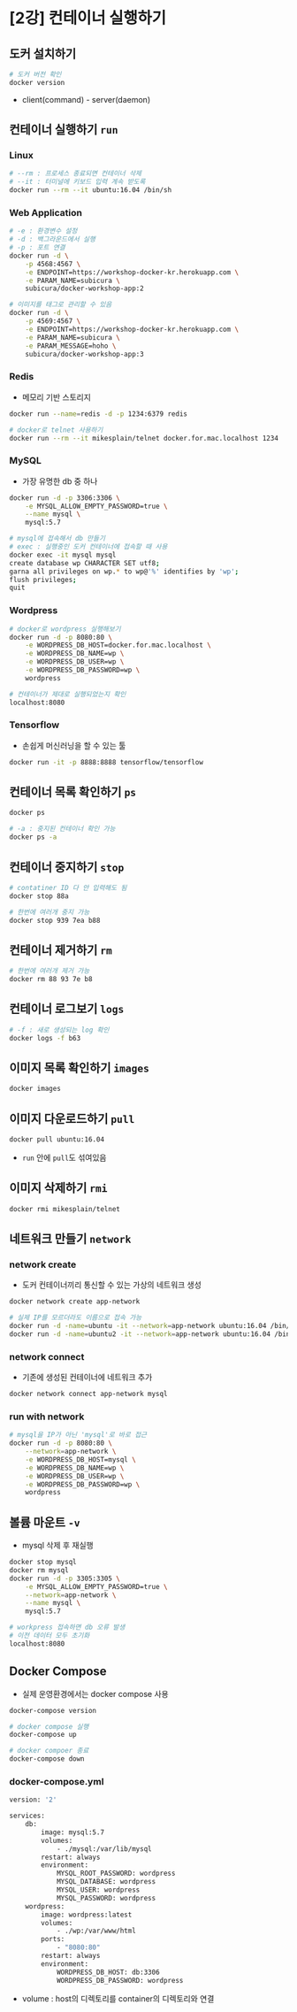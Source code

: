 # [2강] 컨테이너 실행하기

## 도커 설치하기

```bash
# 도커 버전 확인
docker version
```

- client(command) - server(daemon)

## 컨테이너 실행하기 `run`

### Linux

```bash
# --rm : 프로세스 종료되면 컨테이너 삭제
# --it : 터미널에 키보드 입력 계속 받도록
docker run --rm --it ubuntu:16.04 /bin/sh
```

### Web Application

```bash
# -e : 환경변수 설정
# -d : 백그라운드에서 실행
# -p : 포트 연결
docker run -d \
	-p 4568:4567 \
	-e ENDPOINT=https://workshop-docker-kr.herokuapp.com \
	-e PARAM_NAME=subicura \
	subicura/docker-workshop-app:2
```

```bash
# 이미지를 태그로 관리할 수 있음
docker run -d \
	-p 4569:4567 \
	-e ENDPOINT=https://workshop-docker-kr.herokuapp.com \
	-e PARAM_NAME=subicura \
	-e PARAM_MESSAGE=hoho \
	subicura/docker-workshop-app:3
```

### Redis

- 메모리 기반 스토리지

```bash
docker run --name=redis -d -p 1234:6379 redis

# docker로 telnet 사용하기
docker run --rm --it mikesplain/telnet docker.for.mac.localhost 1234
```

### MySQL

- 가장 유명한 db 중 하나

```bash
docker run -d -p 3306:3306 \
	-e MYSQL_ALLOW_EMPTY_PASSWORD=true \
	--name mysql \
	mysql:5.7

# mysql에 접속해서 db 만들기
# exec : 실행중인 도커 컨테이너에 접속할 때 사용
docker exec -it mysql mysql
create database wp CHARACTER SET utf8;
garna all privileges on wp.* to wp@'%' identifies by 'wp';
flush privileges;
quit
```

### Wordpress

```bash
# docker로 wordpress 실행해보기
docker run -d -p 8080:80 \
	-e WORDPRESS_DB_HOST=docker.for.mac.localhost \
	-e WORDPRESS_DB_NAME=wp \
	-e WORDPRESS_DB_USER=wp \
	-e WORDPRESS_DB_PASSWORD=wp \
	wordpress

# 컨테이너가 제대로 실행되었는지 확인
localhost:8080
```

### Tensorflow

- 손쉽게 머신러닝을 할 수 있는 툴

```bash
docker run -it -p 8888:8888 tensorflow/tensorflow
```

## 컨테이너 목록 확인하기 `ps`

```bash
docker ps

# -a : 중지된 컨테이너 확인 가능
docker ps -a
```

## 컨테이너 중지하기 `stop`

```bash
# contatiner ID 다 안 입력해도 됨
docker stop 88a

# 한번에 여러개 중지 가능
docker stop 939 7ea b88
```

## 컨테이너 제거하기 `rm`

```bash
# 한번에 여러개 제거 가능
docker rm 88 93 7e b8
```

## 컨테이너 로그보기 `logs`

```bash
# -f : 새로 생성되는 log 확인
docker logs -f b63
```

## 이미지 목록 확인하기 `images`

```bash
docker images
```

## 이미지 다운로드하기 `pull`

```bash
docker pull ubuntu:16.04
```

- `run` 안에 `pull`도 섞여있음

## 이미지 삭제하기 `rmi`

```bash
docker rmi mikesplain/telnet
```

## 네트워크 만들기 `network`

### network create

- 도커 컨테이너끼리 통신할 수 있는 가상의 네트워크 생성

```bash
docker network create app-network

# 실제 IP를 모르더라도 이름으로 접속 가능
docker run -d -name=ubuntu -it --network=app-network ubuntu:16.04 /bin/sh
docker run -d -name=ubuntu2 -it --network=app-network ubuntu:16.04 /bin/sh
```

### network connect

- 기존에 생성된 컨테이너에 네트워크 추가

```bash
docker network connect app-network mysql
```

### run with network

```bash
# mysql을 IP가 아닌 'mysql'로 바로 접근
docker run -d -p 8080:80 \
	--network=app-network \
	-e WORDPRESS_DB_HOST=mysql \
	-e WORDPRESS_DB_NAME=wp \
	-e WORDPRESS_DB_USER=wp \
	-e WORDPRESS_DB_PASSWORD=wp \
	wordpress
```

## 볼륨 마운트 `-v`

- mysql 삭제 후 재실행

```bash
docker stop mysql
docker rm mysql
docker run -d -p 3305:3305 \
	-e MYSQL_ALLOW_EMPTY_PASSWORD=true \
	--network=app-network \
	--name mysql \
	mysql:5.7

# workpress 접속하면 db 오류 발생
# 이전 데이터 모두 초기화
localhost:8080
```

## Docker Compose

- 실제 운영환경에서는 docker compose 사용

```bash
docker-compose version

# docker compose 실행
docker-compose up

# docker compoer 종료
docker-compose down
```

### docker-compose.yml

```bash
version: '2'

services:
	db:
		image: mysql:5.7
		volumes:
			- ./mysql:/var/lib/mysql
		restart: always
		environment:
			MYSQL_ROOT_PASSWORD: wordpress
			MYSQL_DATABASE: wordpress
			MYSQL_USER: wordpress
			MYSQL_PASSWORD: wordpress
	wordpress:
		image: wordpress:latest
		volumes:
			- ./wp:/var/www/html
		ports:
			- "8080:80"
		restart: always
		environment:
			WORDPRESS_DB_HOST: db:3306
			WORDPRESS_DB_PASSWORD: wordpress
```

- volume : host의 디렉토리를 container의 디렉토리와 연결